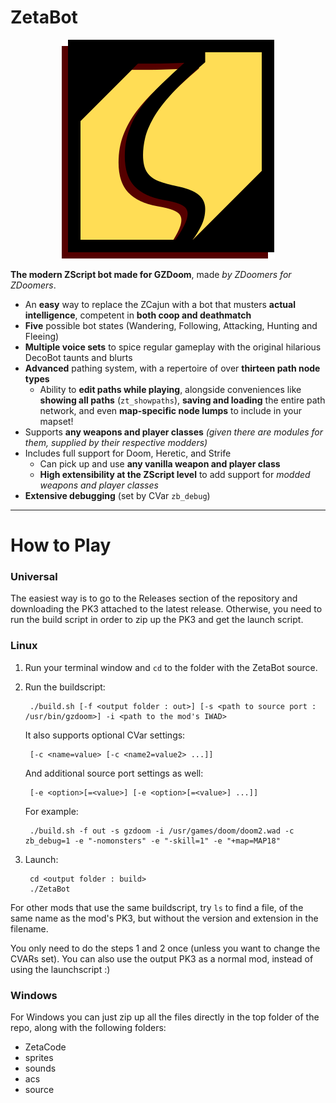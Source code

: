 # ZetaBot

<center>

![(icon)](ZetaBot-icon.svg)

</center>

**The modern ZScript bot made for GZDoom**, made *by ZDoomers for ZDoomers*.

* An **easy** way to replace the ZCajun with a bot that musters **actual intelligence**, competent in **both coop and deathmatch**
* **Five** possible bot states (Wandering, Following, Attacking, Hunting and Fleeing)
* **Multiple voice sets** to spice regular gameplay with the original hilarious DecoBot taunts and blurts
* **Advanced** pathing system, with a repertoire of over **thirteen path node types**
  * Ability to **edit paths while playing**, alongside conveniences like **showing all paths** (`zt_showpaths`), **saving and loading** the entire path network, and even **map-specific node lumps** to include in your mapset!
* Supports **any weapons and player classes** _(given there are modules for them, supplied by their respective modders)_
* Includes full support for Doom, Heretic, and Strife
  * Can pick up and use **any vanilla weapon and player class**
  * **High extensibility at the ZScript level** to add support for _modded weapons and player classes_
* **Extensive debugging** (set by CVar `zb_debug`)

---

# How to Play

### Universal

The easiest way is to go to the Releases section of the repository and
downloading the PK3 attached to the latest release. Otherwise, you need
to run the build script in order to zip up the PK3 and get the launch script.

### Linux

1. Run your terminal window and `cd` to the folder with the ZetaBot source.
2. Run the buildscript:

        ./build.sh [-f <output folder : out>] [-s <path to source port : /usr/bin/gzdoom>] -i <path to the mod's IWAD>
    
   It also supports optional CVar settings:

        [-c <name=value> [-c <name2=value2> ...]]
        
   And additional source port settings as well:
   
        [-e <option>[=<value>] [-e <option>[=<value>] ...]]
    
   For example:

        ./build.sh -f out -s gzdoom -i /usr/games/doom/doom2.wad -c zb_debug=1 -e "-nomonsters" -e "-skill=1" -e "+map=MAP18"
    
3. Launch:

        cd <output folder : build>
        ./ZetaBot
    
For other mods that use the same buildscript, try `ls` to find a file,
of the same name as the mod's PK3, but without the version and extension
in the filename.

You only need to do the steps 1 and 2 once (unless you want to change the
CVARs set). You can also use the output PK3 as a normal mod, instead of
using the launchscript :)

    
### Windows
    
For Windows you can just zip up all the files directly in the top folder of the repo,
along with the following folders:

* ZetaCode
* sprites
* sounds
* acs
* source
